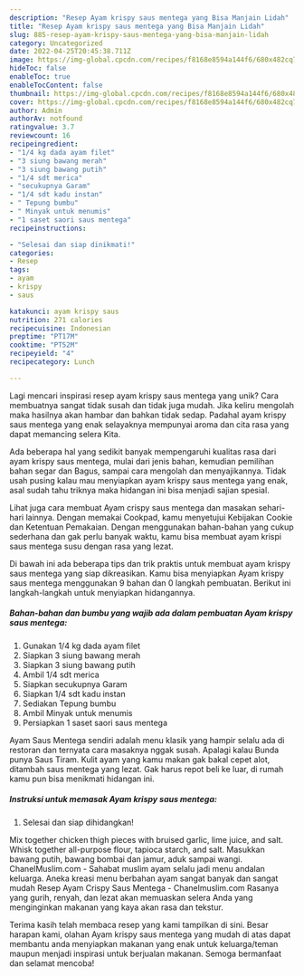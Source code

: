 ```yaml
---
description: "Resep Ayam krispy saus mentega yang Bisa Manjain Lidah"
title: "Resep Ayam krispy saus mentega yang Bisa Manjain Lidah"
slug: 885-resep-ayam-krispy-saus-mentega-yang-bisa-manjain-lidah
category: Uncategorized
date: 2022-04-25T20:45:38.711Z
image: https://img-global.cpcdn.com/recipes/f8168e8594a144f6/680x482cq70/ayam-krispy-saus-mentega-foto-resep-utama.jpg
hideToc: false
enableToc: true
enableTocContent: false
thumbnail: https://img-global.cpcdn.com/recipes/f8168e8594a144f6/680x482cq70/ayam-krispy-saus-mentega-foto-resep-utama.jpg
cover: https://img-global.cpcdn.com/recipes/f8168e8594a144f6/680x482cq70/ayam-krispy-saus-mentega-foto-resep-utama.jpg
author: Admin
authorAv: notfound
ratingvalue: 3.7
reviewcount: 16
recipeingredient:
- "1/4 kg dada ayam filet"
- "3 siung bawang merah"
- "3 siung bawang putih"
- "1/4 sdt merica"
- "secukupnya Garam"
- "1/4 sdt kadu instan"
- " Tepung bumbu"
- " Minyak untuk menumis"
- "1 saset saori saus mentega"
recipeinstructions:

- "Selesai dan siap dinikmati!"
categories:
- Resep
tags:
- ayam
- krispy
- saus

katakunci: ayam krispy saus 
nutrition: 271 calories
recipecuisine: Indonesian
preptime: "PT17M"
cooktime: "PT52M"
recipeyield: "4"
recipecategory: Lunch

---
```





Lagi mencari inspirasi resep ayam krispy saus mentega yang unik? Cara membuatnya sangat tidak susah dan tidak juga mudah. Jika keliru mengolah maka hasilnya akan hambar dan bahkan tidak sedap. Padahal ayam krispy saus mentega yang enak selayaknya mempunyai aroma dan cita rasa yang dapat memancing selera Kita.





Ada beberapa hal yang sedikit banyak mempengaruhi kualitas rasa dari ayam krispy saus mentega, mulai dari jenis bahan, kemudian pemilihan bahan segar dan Bagus, sampai cara mengolah dan menyajikannya. Tidak usah pusing kalau mau menyiapkan ayam krispy saus mentega yang enak,      asal sudah tahu triknya maka hidangan ini bisa menjadi sajian spesial.














Lihat juga cara membuat Ayam crispy saus mentega dan masakan sehari-hari lainnya. Dengan memakai Cookpad, kamu menyetujui Kebijakan Cookie dan Ketentuan Pemakaian. Dengan menggunakan bahan-bahan yang cukup sederhana dan gak perlu banyak waktu, kamu bisa membuat ayam krispi saus mentega susu dengan rasa yang lezat.






Di bawah ini ada beberapa tips dan trik praktis untuk membuat ayam krispy saus mentega yang siap dikreasikan. Kamu bisa menyiapkan Ayam krispy saus mentega menggunakan 9 bahan dan 0 langkah pembuatan. Berikut ini langkah-langkah untuk menyiapkan hidangannya.

<!--inarticleads1-->

##### Bahan-bahan dan bumbu yang wajib ada dalam pembuatan Ayam krispy saus mentega:

1. Gunakan 1/4 kg dada ayam filet
1. Siapkan 3 siung bawang merah
1. Siapkan 3 siung bawang putih
1. Ambil 1/4 sdt merica
1. Siapkan secukupnya Garam
1. Siapkan 1/4 sdt kadu instan
1. Sediakan  Tepung bumbu
1. Ambil  Minyak untuk menumis
1. Persiapkan 1 saset saori saus mentega


Ayam Saus Mentega sendiri adalah menu klasik yang hampir selalu ada di restoran dan ternyata cara masaknya nggak susah. Apalagi kalau Bunda punya Saus Tiram. Kulit ayam yang kamu makan gak bakal cepet alot, ditambah saus mentega yang lezat. Gak harus repot beli ke luar, di rumah kamu pun bisa menikmati hidangan ini. 

<!--inarticleads2-->

##### Instruksi untuk memasak Ayam krispy saus mentega:


1. Selesai dan siap dihidangkan!

Mix together chicken thigh pieces with bruised garlic, lime juice, and salt. Whisk together all-purpose flour, tapioca starch, and salt. Masukkan bawang putih, bawang bombai dan jamur, aduk sampai wangi. ChanelMuslim.com - Sahabat muslim ayam selalu jadi menu andalan keluarga. Aneka kreasi menu berbahan ayam sangat banyak dan sangat mudah Resep Ayam Crispy Saus Mentega - Chanelmuslim.com Rasanya yang gurih, renyah, dan lezat akan memuaskan selera Anda yang menginginkan makanan yang kaya akan rasa dan tekstur. 

Terima kasih telah membaca resep yang kami tampilkan di sini. Besar harapan kami, olahan Ayam krispy saus mentega yang mudah di atas dapat membantu anda menyiapkan makanan yang enak untuk keluarga/teman maupun menjadi inspirasi untuk berjualan makanan. Semoga bermanfaat dan selamat mencoba!
